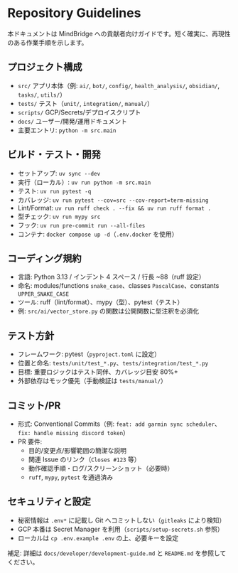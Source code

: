 # Repository Guidelines

本ドキュメントは MindBridge への貢献者向けガイドです。短く確実に、再現性のある作業手順を示します。

## プロジェクト構成
- `src/` アプリ本体（例: `ai/`, `bot/`, `config/`, `health_analysis/`, `obsidian/`, `tasks/`, `utils/`）
- `tests/` テスト（`unit/`, `integration/`, `manual/`）
- `scripts/` GCP/Secrets/デプロイスクリプト
- `docs/` ユーザー/開発/運用ドキュメント
- 主要エントリ: `python -m src.main`

## ビルド・テスト・開発
- セットアップ: `uv sync --dev`
- 実行（ローカル）: `uv run python -m src.main`
- テスト: `uv run pytest -q`
- カバレッジ: `uv run pytest --cov=src --cov-report=term-missing`
- Lint/Format: `uv run ruff check . --fix && uv run ruff format .`
- 型チェック: `uv run mypy src`
- フック: `uv run pre-commit run --all-files`
- コンテナ: `docker compose up -d`（`.env.docker` を使用）

## コーディング規約
- 言語: Python 3.13 / インデント 4 スペース / 行長 ~88（ruff 設定）
- 命名: modules/functions `snake_case`、classes `PascalCase`、constants `UPPER_SNAKE_CASE`
- ツール: ruff（lint/format）、mypy（型）、pytest（テスト）
- 例: `src/ai/vector_store.py` の関数は公開関数に型注釈を必須化

## テスト方針
- フレームワーク: pytest（`pyproject.toml` に設定）
- 位置と命名: `tests/unit/test_*.py`、`tests/integration/test_*.py`
- 目標: 重要ロジックはテスト同伴、カバレッジ目安 80%+
- 外部依存はモック優先（手動検証は `tests/manual/`）

## コミット/PR
- 形式: Conventional Commits（例: `feat: add garmin sync scheduler`、`fix: handle missing discord token`）
- PR 要件:
  - 目的/変更点/影響範囲の簡潔な説明
  - 関連 Issue のリンク（`Closes #123` 等）
  - 動作確認手順・ログ/スクリーンショット（必要時）
  - `ruff`, `mypy`, `pytest` を通過済み

## セキュリティと設定
- 秘密情報は `.env*` に記載し Git へコミットしない（`gitleaks` により検知）
- GCP 本番は Secret Manager を利用（`scripts/setup-secrets.sh` 参照）
- ローカルは `cp .env.example .env` の上、必要キーを設定

補足: 詳細は `docs/developer/development-guide.md` と `README.md` を参照してください。

